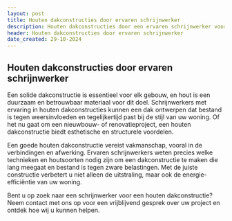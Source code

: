 ```yaml
---
layout: post
title: Houten dakconstructies door ervaren schrijnwerker
description: Houten dakconstructies door een ervaren schrijnwerker voor duurzame en stevige daken. Kwaliteit en vakmanschap voor uw woning.
header: Houten dakconstructies door ervaren schrijnwerker
date_created: 29-10-2024
---
```


## Houten dakconstructies door ervaren schrijnwerker

Een solide dakconstructie is essentieel voor elk gebouw, en hout is een duurzaam en betrouwbaar materiaal voor dit doel. Schrijnwerkers met ervaring in houten dakconstructies kunnen een dak ontwerpen dat bestand is tegen weersinvloeden en tegelijkertijd past bij de stijl van uw woning. Of het nu gaat om een nieuwbouw- of renovatieproject, een houten dakconstructie biedt esthetische en structurele voordelen.

Een goede houten dakconstructie vereist vakmanschap, vooral in de verbindingen en afwerking. Ervaren schrijnwerkers weten precies welke technieken en houtsoorten nodig zijn om een dakconstructie te maken die lang meegaat en bestand is tegen zware belastingen. Met de juiste constructie verbetert u niet alleen de uitstraling, maar ook de energie-efficiëntie van uw woning.

Bent u op zoek naar een schrijnwerker voor een houten dakconstructie? Neem contact met ons op voor een vrijblijvend gesprek over uw project en ontdek hoe wij u kunnen helpen.